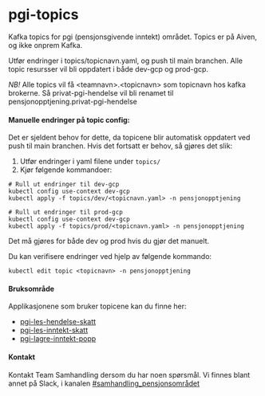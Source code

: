 # pgi-topics
Kafka topics for pgi (pensjonsgivende inntekt) området. Topics er på Aiven, og ikke onprem Kafka.

Utfør endringer i topics/topicnavn.yaml, og push til main branchen. 
Alle topic resursser vil bli oppdatert i både dev-gcp og prod-gcp.

_*NB!*_ Alle topics vil få \<teamnavn>.\<topicnavn> som topicnavn hos kafka brokerne. 
Så privat-pgi-hendelse vil bli renamet til pensjonopptjening.privat-pgi-hendelse

#### Manuelle endringer på topic config:
Det er sjeldent behov for dette, da topicene blir automatisk oppdatert ved push til main branchen.
Hvis det fortsatt er behov, så gjøres det slik:

1. Utfør endringer i yaml filene under `topics/` 
2. Kjør følgende kommandoer:

```
# Rull ut endringer til dev-gcp
kubectl config use-context dev-gcp
kubectl apply -f topics/dev/<topicnavn.yaml> -n pensjonopptjening

# Rull ut endringer til prod-gcp
kubectl config use-context dev-gcp
kubectl apply -f topics/prod/<topicnavn.yaml> -n pensjonopptjening
```
Det må gjøres for både dev og prod hvis du gjør det manuelt.

Du kan verifisere endringer ved hjelp av følgende kommando:

```
kubectl edit topic <topicnavn> -n pensjonopptjening
```

#### Bruksområde
Applikasjonene som bruker topicene kan du finne her:

- [pgi-les-hendelse-skatt](https://github.com/navikt/pgi-les-hendelse-skatt)
- [pgi-les-inntekt-skatt](https://github.com/navikt/pgi-les-inntekt-skatt)
- [pgi-lagre-inntekt-popp](https://github.com/navikt/pgi-lagre-inntekt-popp)


#### Kontakt
Kontakt Team Samhandling dersom du har noen spørsmål. 
Vi finnes blant annet på Slack, i kanalen [#samhandling_pensjonsområdet](https://nav-it.slack.com/archives/CQ08JC3UG)
